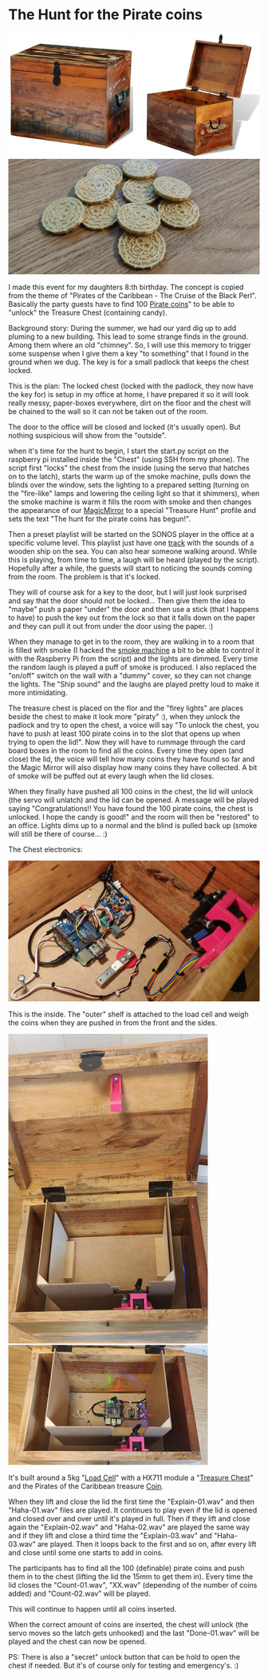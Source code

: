 # The Hunt for the Pirate coins

![Treasure Chest](/Pictures/Kista-01-small.jpg)
![Treasure Chest](/Pictures/Kista-02-small.jpg)
![Pireate Coins](/Pictures/Coins-small.png)

I made this event for my daughters 8:th birthday. The concept is copied from the theme of "Pirates of the Caribbean - The Cruise of the Black Perl". Basically the party guests have to find 100 [Pirate coins](https://www.thingiverse.com/thing:2936980)" to be able to "unlock" the Treasure Chest (containing candy).

Background story: During the summer, we had our yard dig up to add pluming to a new building. This lead to some strange finds in the ground. Among them where an old "chimney". So, I will use this memory to trigger some suspense when I give them a key "to something" that I found in the ground when we dug.
The key is for a small padlock that keeps the chest locked.

This is the plan:
The locked chest (locked with the padlock, they now have the key for) is setup in my office at home, I have prepared it so it will look really messy, paper-boxes everywhere, dirt on the floor and the chest will be chained to the wall so it can not be taken out of the room.

The door to the office will be closed and locked (it's usually open). But nothing suspicious will show from the "outside". 

when it's time for the hunt to begin, I start the start.py script on the raspberry pi installed inside the "Chest" (using SSH from my phone).
The script first "locks" the chest from the inside (using the servo that hatches on to the latch), starts the warm up of the smoke machine, pulls down the blinds over the window, sets the lighting to a prepared setting (turning on the "fire-like" lamps and lowering the ceiling light so that it shimmers), when the smoke machine is warm it fills the room with smoke and then changes the appearance of our [MagicMirror](https://forum.magicmirror.builders/topic/4563/snilles-magic-mirror-project?_=1603825886962) to a special "Treasure Hunt" profile and sets the text "The hunt for the pirate coins has begun!".

Then a preset playlist will be started on the SONOS player in the office at a specific volume level. This playlist just have one [track](https://www.youtube.com/watch?v=aylZ5naovxY) with the sounds of a wooden ship on the sea. You can also hear someone walking around.
While this is playing, from time to time, a laugh will be heard (played by the script). Hopefully after a while, the guests will start to noticing the sounds coming from the room. The problem is that it's locked.

They will of course ask for a key to the door, but I will just look surprised and say that the door should not be locked... Then give them the idea to "maybe" push a paper "under" the door and then use a stick (that I happens to have) to push the key out from the lock so that it falls down on the paper and they can pull it out from under the door using the paper. :)

When they manage to get in to the room, they are walking in to a room that is filled with smoke (I hacked the [smoke machine](https://www.kjell.com/se/produkter/hem-kontor-fritid/party-karaoke/rokmaskiner/rokmaskin-400-w-p22223) a bit to be able to control it with the Raspberry Pi from the script) and the lights are dimmed. Every time the random laugh is played a puff of smoke is produced. I also replaced the "on/off" switch on the wall with a "dummy" cover, so they can not change the lights. The "Ship sound" and the laughs are played pretty loud to make it more intimidating.

The treasure chest is placed on the flor and the "firey lights" are places beside the chest to make it look more "piraty" :), when they unlock the padlock and try to open the chest, a voice will say "To unlock the chest, you have to push at least 100 pirate coins in to the slot that opens up when trying to open the lid!". Now they will have to rummage through the card board boxes in the room to find all the coins. Every time they open (and close) the lid, the voice will tell how many coins they have found so far and the Magic Mirror will also display how many coins they have collected. A bit of smoke will be puffed out at every laugh when the lid closes.

When they finally have pushed all 100 coins in the chest, the lid will unlock (the servo will unlatch) and the lid can be opened. A message will be played saying "Congratulations!! You have found the 100 pirate coins, the chest is unlocked. I hope the candy is good!" and the room will then be "restored" to an office. Lights dims up to a normal and the blind is pulled back up (smoke will still be there of course... :)

The Chest electronics:

![Electronics](/Pictures/Electronics-samll.png)

This is the inside. The "outer" shelf is attached to the load cell and weigh the coins when they are pushed in from the front and the sides.

![Open](/Pictures/Kista-04-small.png)
![Electronics inside](/Pictures/Kista-03-small.png)

It's built around a 5kg "[Load Cell](https://www.ebay.co.uk/itm/Electronic-Balance-Weighing-Load-Cell-Sensor-5Kg-with-HX711-Module/162241279056?hash=item25c6557450:g:l7gAAOSwh2xYAwSK)" with a HX711 module a "[Treasure Chest](https://fyndgiganten.se/produkt/vidaxl-forvaringslada-i-atervunnet-tra/)" and the Pirates of the Caribbean treasure [Coin](https://www.thingiverse.com/thing:2936980).

When they lift and close the lid the first time the "Explain-01.wav" and then "Haha-01.wav" files are played. It continues to play even if the lid is opened and closed over and over until it's played in full. Then if they lift and close again the "Explain-02.wav" and "Haha-02.wav" are played the same way and if they lift and close a third time the "Explain-03.wav" and "Haha-03.wav" are played. Then it loops back to the first and so on, after every lift and close until some one starts to add in coins.

The participants has to find all the 100 (definable) pirate coins and push them in to the chest (lifting the lid the 15mm to get them in). Every time the lid closes the "Count-01.wav", "XX.wav" (depending of the number of coins added) and "Count-02.wav" will be played.


This will continue to happen until all coins inserted.


When the correct amount of coins are inserted, the chest will unlock (the servo moves so the latch gets unhooked) and the last "Done-01.wav" will be played and the chest can now be opened.


PS: There is also a "secret" unlock button that can be hold to open the chest if needed. But it's of course only for testing and emergency's. :)
